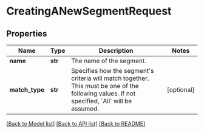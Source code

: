 # CreatingANewSegmentRequest

## Properties
Name | Type | Description | Notes
------------ | ------------- | ------------- | -------------
**name** | **str** | The name of the segment. | 
**match_type** | **str** | Specifies how the segment&#39;s criteria will match together. This must be one of the following values. If not specified, &#x60;All&#x60; will be assumed. | [optional] 

[[Back to Model list]](../README.md#documentation-for-models) [[Back to API list]](../README.md#documentation-for-api-endpoints) [[Back to README]](../README.md)


